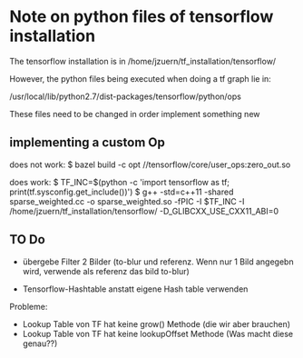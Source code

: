 # Note on python files of tensorflow installation

The tensorflow installation is in /home/jzuern/tf_installation/tensorflow/

However, the python files being executed when doing a tf graph lie in:

/usr/local/lib/python2.7/dist-packages/tensorflow/python/ops

These files need to be changed in order implement something new




## implementing a custom Op


does not work:
$ bazel build -c opt //tensorflow/core/user_ops:zero_out.so

does work:
$ TF_INC=$(python -c 'import tensorflow as tf; print(tf.sysconfig.get_include())')
$ g++ -std=c++11 -shared sparse_weighted.cc -o sparse_weighted.so -fPIC -I $TF_INC -I /home/jzuern/tf_installation/tensorflow/ -D_GLIBCXX_USE_CXX11_ABI=0






## TO Do

- übergebe Filter 2 Bilder (to-blur und referenz. Wenn nur 1 Bild angegebn wird, verwende als referenz das bild to-blur)



- Tensorflow-Hashtable anstatt eigene Hash table verwenden

Probleme: 
- Lookup Table von TF hat keine grow() Methode (die wir aber brauchen)
- Lookup Table von TF hat keine lookupOffset Methode (Was macht diese genau??)




